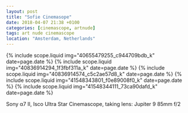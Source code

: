```yaml
---
layout: post
title: "Sofie Cinemasope"
date: 2018-04-07 21:38 +0100
categories: [cinemascope, artnude]
tags: art nude cinemascope
location: "Amsterdam, Netherlands"
---
```


{% include scope.liquid img="40655479255_c944709bdb_k" date=page.date %}
{% include scope.liquid img="40836914294_1f3fbf311a_k" date=page.date %}
{% include scope.liquid img="40836914574_c5c2ae57d8_k" date=page.date %}
{% include scope.liquid img="41548343801_f0e89008f0_k" date=page.date %}
{% include scope.liquid img="41548344111_73ca90dafd_k" date=page.date %}

Sony α7 II, Isco Ultra Star Cinemascope, taking lens: Jupiter 9 85mm f/2
